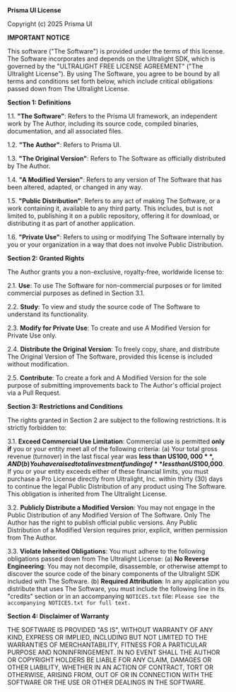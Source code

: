 **Prisma UI License**

Copyright (c) 2025 Prisma UI

**IMPORTANT NOTICE**

This software ("The Software") is provided under the terms of this license. The Software incorporates and depends on the Ultralight SDK, which is governed by the "ULTRALIGHT FREE LICENSE AGREEMENT" ("The Ultralight License"). By using The Software, you agree to be bound by all terms and conditions set forth below, which include critical obligations passed down from The Ultralight License.

**Section 1: Definitions**

1.1. **"The Software"**: Refers to the Prisma UI framework, an independent work by The Author, including its source code, compiled binaries, documentation, and all associated files.

1.2. **"The Author"**: Refers to Prisma UI.

1.3. **"The Original Version"**: Refers to The Software as officially distributed by The Author.

1.4. **"A Modified Version"**: Refers to any version of The Software that has been altered, adapted, or changed in any way.

1.5. **"Public Distribution"**: Refers to any act of making The Software, or a work containing it, available to any third party. This includes, but is not limited to, publishing it on a public repository, offering it for download, or distributing it as part of another application.

1.6. **"Private Use"**: Refers to using or modifying The Software internally by you or your organization in a way that does not involve Public Distribution.

**Section 2: Granted Rights**

The Author grants you a non-exclusive, royalty-free, worldwide license to:

2.1. **Use**: To use The Software for non-commercial purposes or for limited commercial purposes as defined in Section 3.1.

2.2. **Study**: To view and study the source code of The Software to understand its functionality.

2.3. **Modify for Private Use**: To create and use A Modified Version for Private Use only.

2.4. **Distribute the Original Version**: To freely copy, share, and distribute The Original Version of The Software, provided this license is included without modification.

2.5. **Contribute**: To create a fork and A Modified Version for the sole purpose of submitting improvements back to The Author's official project via a Pull Request.

**Section 3: Restrictions and Conditions**

The rights granted in Section 2 are subject to the following restrictions. It is strictly forbidden to:

3.1. **Exceed Commercial Use Limitation**: Commercial use is permitted **only if** you or your entity meet all of the following criteria:
    (a) Your total gross revenue (turnover) in the last fiscal year was **less than US$100,000**, AND
    (b) You have raised total investment funding of **less than US$100,000**.
    If you or your entity exceeds either of these financial limits, you must purchase a Pro License directly from Ultralight, Inc. within thirty (30) days to continue the legal Public Distribution of any product using The Software. This obligation is inherited from The Ultralight License.

3.2. **Publicly Distribute a Modified Version**: You may not engage in the Public Distribution of any Modified Version of The Software. Only The Author has the right to publish official public versions. Any Public Distribution of a Modified Version requires prior, explicit, written permission from The Author.

3.3. **Violate Inherited Obligations**: You must adhere to the following obligations passed down from The Ultralight License:
    (a) **No Reverse Engineering**: You may not decompile, disassemble, or otherwise attempt to discover the source code of the binary components of the Ultralight SDK included with The Software.
    (b) **Required Attribution**: In any application you distribute that uses The Software, you must include the following line in its "credits" section or in an accompanying `NOTICES.txt` file:
    `Please see the accompanying NOTICES.txt for full text.`

**Section 4: Disclaimer of Warranty**

THE SOFTWARE IS PROVIDED "AS IS", WITHOUT WARRANTY OF ANY KIND, EXPRESS OR IMPLIED, INCLUDING BUT NOT LIMITED TO THE WARRANTIES OF MERCHANTABILITY, FITNESS FOR A PARTICULAR PURPOSE AND NONINFRINGEMENT. IN NO EVENT SHALL THE AUTHOR OR COPYRIGHT HOLDERS BE LIABLE FOR ANY CLAIM, DAMAGES OR OTHER LIABILITY, WHETHER IN AN ACTION OF CONTRACT, TORT OR OTHERWISE, ARISING FROM, OUT OF OR IN CONNECTION WITH THE SOFTWARE OR THE USE OR OTHER DEALINGS IN THE SOFTWARE.
